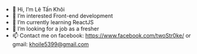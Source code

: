 - 👋 Hi, I’m Lê Tấn Khôi
- 👀 I’m interested Front-end development
- 🌱 I’m currently learning ReactJS
- 💞️ I’m looking for a job as a fresher
- 📫 Contact me on facebook: https://www.facebook.com/twoStr0ke/ or gmail: khoile5399@gmail.com

<!---
HelpMe-Pls/HelpMe-Pls is a ✨ special ✨ repository because its `README.md` (this file) appears on your GitHub profile.
You can click the Preview link to take a look at your changes.
--->
